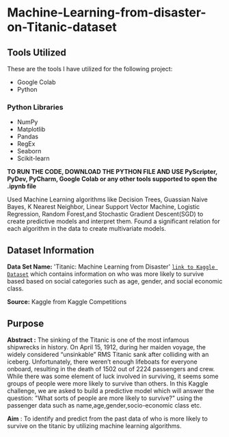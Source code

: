 # Machine-Learning-from-disaster-on-Titanic-dataset

## Tools Utilized
These are the tools I have utilized for the following project:
* Google Colab
* Python
### Python Libraries 
* NumPy
* Matplotlib
* Pandas
* RegEx
* Seaborn
* Scikit-learn

**TO RUN THE CODE, DOWNLOAD THE PYTHON FILE AND USE PyScripter, PyDev, PyCharm, Google Colab or any other tools supported to open the .ipynb file**
 
Used Machine Learning algorithms like Decision Trees, Guassian Naive Bayes, K Nearest Neighbor, Linear Support Vector Machine, Logistic Regression, Random Forest,and Stochastic Gradient Descent(SGD) to create predictive models and interpret them. Found a significant relation for each algorithm in the data to create multivariate models.

## Dataset Information

**Data Set Name:** 'Titanic: Machine Learning from Disaster'    [`link to Kaggle Dataset`](https://github.com/priyankabandekar31/Machine-Learning-from-disaster-on-Titanic-dataset/blob/main/Titanic_Machine_Learning_from_Disaster.ipynb) which contains information on who was more likely to survive based based on social categories such as age, gender, and social economic class. 

**Source:**  Kaggle from Kaggle Competitions

## Purpose

**Abstract :** The sinking of the Titanic is one of the most infamous shipwrecks in history.  On April 15, 1912, during her maiden voyage, the widely considered “unsinkable” RMS Titanic sank after colliding with an iceberg. Unfortunately, there weren’t enough lifeboats for everyone onboard, resulting in the death of 1502 out of 2224 passengers and crew.  While there was some element of luck involved in surviving, it seems some groups of people were more likely to survive than others.  In this Kaggle challenge, we are asked to build a predictive model which will answer the question: "What sorts of people are more likely to survive?" using the passenger data such as name,age,gender,socio-economic class etc.


**Aim** : To identify and predict from the past data of who is more likely to survive on the titanic by utilizing machine learning algorithms.
